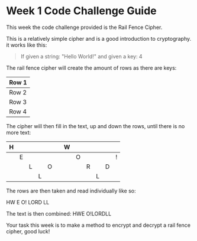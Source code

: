 # Week 1 Code Challenge Guide

This week the code challenge provided is the Rail Fence Cipher. 

This is a relatively simple cipher and is a good introduction to cryptography.
it works like this:

> If given a string: "Hello World!"
> and given a key: 4

The rail fence cipher will create the amount of rows as there are keys:

| Row 1 |
|-------|
| Row 2 |
| Row 3 |
| Row 4 |

The cipher will then fill in the text, up and down the rows, until there is no
more text:

| H |   |   |   |   |   | W |   |   |   |   |   |
|---|---|---|---|---|---|---|---|---|---|---|---|
|   | E |   |   |   |   |   | O |   |   |   | ! |
|   |   | L |   | O |   |   |   | R |   | D |   |
|   |   |   | L |   |   |   |   |   | L |   |   |

The rows are then taken and read individually like so:

HW
E O!
LORD
LL

The text is then combined: HWE O!LORDLL

Your task this week is to make a method to encrypt and decrypt a rail fence
cipher, good luck!
